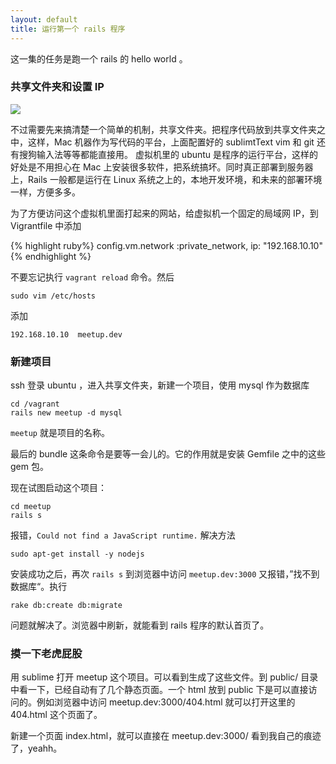 ```yaml
---
layout: default
title: 运行第一个 rails 程序
---
```


这一集的任务是跑一个 rails 的 hello world 。

### 共享文件夹和设置 IP

![](http://media.happycasts.net/pic/rails10/shared_folder.png)

不过需要先来搞清楚一个简单的机制，共享文件夹。把程序代码放到共享文件夹之中，这样，Mac 机器作为写代码的平台，上面配置好的 sublimtText vim 和 git 还有搜狗输入法等等都能直接用。 虚拟机里的 ubuntu 是程序的运行平台，这样的好处是不用担心在 Mac 上安装很多软件，把系统搞坏。同时真正部署到服务器上，Rails 一般都是运行在 Linux 系统之上的，本地开发环境，和未来的部署环境一样，方便多多。

为了方便访问这个虚拟机里面打起来的网站，给虚拟机一个固定的局域网 IP，到 Vigrantfile 中添加

{% highlight ruby%}
config.vm.network :private_network, ip: "192.168.10.10"
{% endhighlight %}

不要忘记执行 `vagrant reload` 命令。然后

    sudo vim /etc/hosts

添加

    192.168.10.10  meetup.dev

### 新建项目

ssh 登录 ubuntu ，进入共享文件夹，新建一个项目，使用 mysql 作为数据库

    cd /vagrant
    rails new meetup -d mysql

`meetup` 就是项目的名称。

最后的 bundle 这条命令是要等一会儿的。它的作用就是安装 Gemfile 之中的这些 gem 包。

现在试图启动这个项目：

    cd meetup
    rails s

报错，`Could not find a JavaScript runtime.` 解决方法

    sudo apt-get install -y nodejs

安装成功之后，再次 `rails s` 到浏览器中访问 `meetup.dev:3000` 又报错，”找不到数据库“。执行

    rake db:create db:migrate

问题就解决了。浏览器中刷新，就能看到 rails 程序的默认首页了。

### 摸一下老虎屁股

用 sublime 打开 meetup 这个项目。可以看到生成了这些文件。到 public/ 目录中看一下，已经自动有了几个静态页面。一个 html 放到 public 下是可以直接访问的。例如浏览器中访问 meetup.dev:3000/404.html 就可以打开这里的 404.html 这个页面了。

新建一个页面 index.html，就可以直接在 meetup.dev:3000/ 看到我自己的痕迹了，yeahh。
